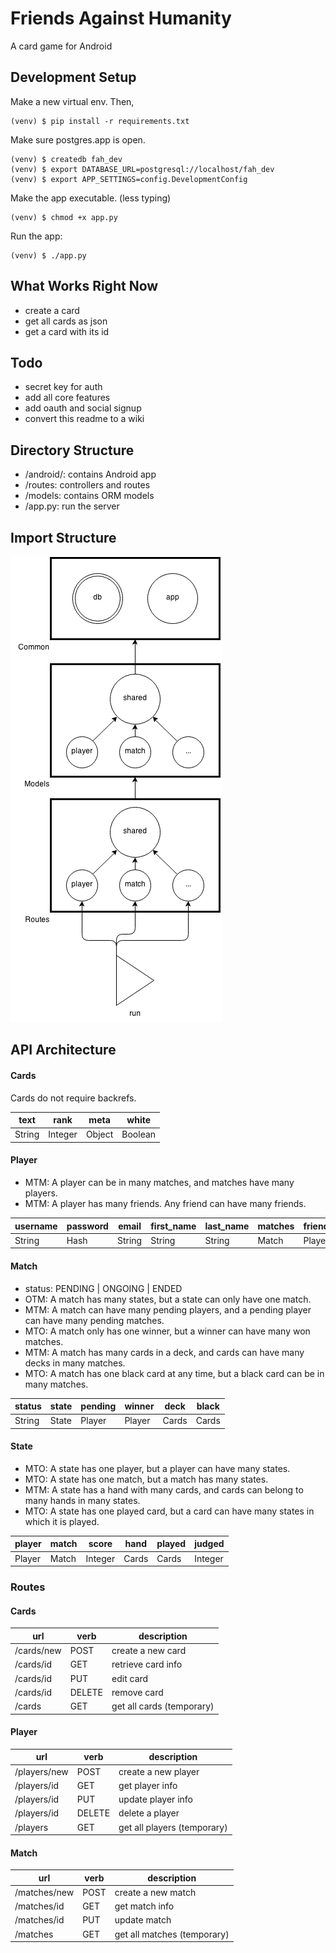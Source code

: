 # Friends Against Humanity
A card game for Android

## Development Setup
Make a new virtual env. Then,
<pre><code>(venv) $ pip install -r requirements.txt</code></pre>

Make sure postgres.app is open.
<pre><code>(venv) $ createdb fah_dev
(venv) $ export DATABASE_URL=postgresql://localhost/fah_dev
(venv) $ export APP_SETTINGS=config.DevelopmentConfig</code></pre>

Make the app executable. (less typing)
<pre><code>(venv) $ chmod +x app.py</code></pre>

Run the app:
<pre><code>(venv) $ ./app.py</code></pre>

## What Works Right Now
- create a card
- get all cards as json
- get a card with its id

## Todo
- secret key for auth
- add all core features
- add oauth and social signup
- convert this readme to a wiki

## Directory Structure
- /android/: contains Android app
- /routes: controllers and routes
- /models: contains ORM models
- /app.py: run the server

## Import Structure
![arch](./architecture.png)

## API Architecture
#### Cards
Cards do not require backrefs.

|text|rank|meta|white
|----|----|----|----
|String|Integer|Object|Boolean

#### Player
- MTM: A player can be in many matches, and matches have many players.
- MTM: A player has many friends. Any friend can have many friends.

|username|password|email |first_name|last_name|matches|friends|wins   |losses |
|--------|--------|------|----------|---------|-------|-------|-------|-------|
|String  |Hash    |String|String    |String   |Match  |Player |Integer|Integer|

#### Match
- status: PENDING | ONGOING | ENDED
- OTM: A match has many states, but a state can only have one match.
- MTM: A match can have many pending players, and a pending player can have many pending matches.
- MTO: A match only has one winner, but a winner can have many won matches.
- MTM: A match has many cards in a deck, and cards can have many decks in many matches.
- MTO: A match has one black card at any time, but a black card can be in many matches.

|status|state|pending|winner|deck |black|
|------|-----|-------|------|-----|-----|
|String|State|Player |Player|Cards|Cards|

#### State
- MTO: A state has one player, but a player can have many states.
- MTO: A state has one match, but a match has many states.
- MTM: A state has a hand with many cards, and cards can belong to many hands in many states.
- MTO: A state has one played card, but a card can have many states in which it is played.

|player|match|score  |hand   |played|judged |
|------|-----|-------|-------|------|-------|
|Player|Match|Integer|Cards  |Cards |Integer|

### Routes
#### Cards
|url       |verb  |description              |
|----------|------|-------------------------|
|/cards/new|POST  |create a new card        |
|/cards/id |GET   |retrieve card info       |
|/cards/id |PUT   |edit card                |
|/cards/id |DELETE|remove card              |
|/cards    |GET   |get all cards (temporary)|

#### Player
|url         |verb  |description                |
|------------|------|---------------------------|
|/players/new|POST  |create a new player        |
|/players/id |GET   |get player info            |
|/players/id |PUT   |update player info         |
|/players/id |DELETE|delete a player            |
|/players    |GET   |get all players (temporary)|

#### Match
|url         |verb|description                |
|------------|----|---------------------------|
|/matches/new|POST|create a new match         |
|/matches/id |GET |get match info             |
|/matches/id |PUT |update match               |
|/matches    |GET |get all matches (temporary)|
